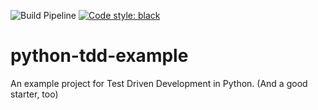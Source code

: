![Build Pipeline](https://github.com/JohnTrapp/python-tdd-example/workflows/Build%20Pipeline/badge.svg)   [![Code style: black](https://img.shields.io/badge/code%20style-black-000000.svg)](https://github.com/psf/black)

# python-tdd-example
An example project for Test Driven Development in Python. (And a good starter, too)
